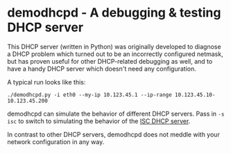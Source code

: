 demodhcpd - A debugging & testing DHCP server
========

This DHCP server (written in Python) was originally developed to diagnose a DHCP problem which turned out to be an incorrectly configured netmask, but has proven useful for other DHCP-related debugging as well, and to have a handy DHCP server which doesn't need any configuration.

A typical run looks like this:

    ./demodhcpd.py -i eth0 --my-ip 10.123.45.1 --ip-range 10.123.45.10-10.123.45.200

demodhcpd can simulate the behavior of different DHCP servers. Pass in `-s isc` to switch to simulating the behavior of the [ISC DHCP server](https://www.isc.org/downloads/dhcp/).

In contrast to other DHCP servers, demodhcpd does not meddle with your network configuration in any way.
